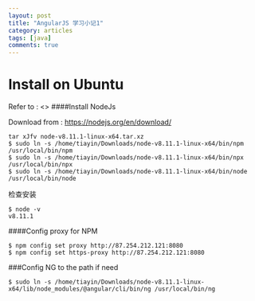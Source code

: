 ```yaml
---
layout: post
title: "AngularJS 学习小记1"
category: articles
tags: [java]
comments: true
---
```


Install on Ubuntu
==============
Refer to : <>
####Install NodeJs

Download from : https://nodejs.org/en/download/

```
tar xJfv node-v8.11.1-linux-x64.tar.xz
$ sudo ln -s /home/tiayin/Downloads/node-v8.11.1-linux-x64/bin/npm /usr/local/bin/npm
$ sudo ln -s /home/tiayin/Downloads/node-v8.11.1-linux-x64/bin/npx /usr/local/bin/npx
$ sudo ln -s /home/tiayin/Downloads/node-v8.11.1-linux-x64/bin/node /usr/local/bin/node
```
检查安装
```
$ node -v
v8.11.1
```

####Config proxy for NPM

```
$ npm config set proxy http://87.254.212.121:8080
$ npm config set https-proxy http://87.254.212.121:8080

```

###Config NG to the path if need
```
$ sudo ln -s /home/tiayin/Downloads/node-v8.11.1-linux-x64/lib/node_modules/@angular/cli/bin/ng /usr/local/bin/ng
```